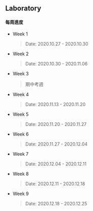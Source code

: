 ## Laboratory
#### **每周進度**
* Week 1
  > Date: 2020.10.27 \- 2020.10.30
* Week 2
  > Date: 2020.10.30 \- 2020.11.06
* Week 3
  > 期中考週
* Week 4
  > Date: 2020.11.13 \- 2020.11.20
* Week 5
  > Date: 2020.11.20 \- 2020.11.27
* Week 6
  > Date: 2020.11.27 \- 2020.12.04
* Week 7
  > Date: 2020.12.04 \- 2020.12.11
* Week 8
  > Date: 2020.12.11 \- 2020.12.18
* Week 9
  > Date: 2020.12.18 \- 2020.12.25
